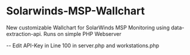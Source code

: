 # Solarwinds-MSP-Wallchart
New customizable Wallchart for SolarWinds MSP Monitoring using data-extraction-api. Runs on simple PHP Webserver

-- Edit API-Key in Line 100 in server.php and workstations.php
